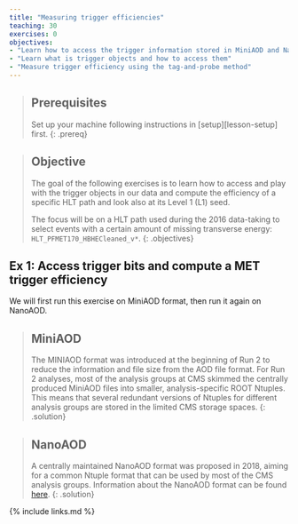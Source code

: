 ```yaml
---
title: "Measuring trigger efficiencies"
teaching: 30
exercises: 0
objectives:
- "Learn how to access the trigger information stored in MiniAOD and NanoAOD"
- "Learn what is trigger objects and how to access them"
- "Measure trigger efficiency using the tag-and-probe method"
---
```


> ## Prerequisites
> Set up your machine following instructions in [setup][lesson-setup] first.
{: .prereq}

> ## Objective
> The goal of the following exercises is to learn how to access and play with the trigger objects in our data and compute the efficiency of a specific HLT path and look also at its Level 1 (L1) seed. 
>
> The focus will be on a HLT path used during the 2016 data-taking to select events with a certain amount of missing transverse energy: `HLT_PFMET170_HBHECleaned_v*`.
{: .objectives}

## Ex 1: Access trigger bits and compute a MET trigger efficiency

We will first run this exercise on MiniAOD format, then run it again on NanoAOD.

> ## MiniAOD
> The MINIAOD format was introduced at the beginning of Run 2 to reduce the information and file size from the AOD file format. 
> For Run 2 analyses, most of the analysis groups at CMS skimmed the centrally produced MiniAOD files into smaller, analysis-specific ROOT Ntuples. 
> This means that several redundant versions of Ntuples for different analysis groups are stored in the limited CMS storage spaces.
{: .solution}

> ## NanoAOD
> A centrally maintained NanoAOD format was proposed in 2018, aiming for a common Ntuple format that can be used by most of the CMS analysis groups. 
> Information about the NanoAOD format can be found [here](https://cms-nanoaod-integration.web.cern.ch/integration/master-102X/mc102X_doc.html#HLT). 
{: .solution}

{% include links.md %}

